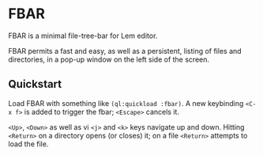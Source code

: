 # FBAR

FBAR is a minimal file-tree-bar for Lem editor.  

FBAR permits a fast and easy, as well as a persistent, listing of files and directories, in a pop-up window on the left side of the screen.

## Quickstart

Load FBAR with something like `(ql:quickload :fbar)`.  A new keybinding `<C-x f>` is added to trigger the fbar; `<Escape>` cancels it.  

`<Up>`, `<Down>` as well as vi `<j>` and `<k>` keys navigate up and down.  Hitting `<Return>` on a directory opens (or closes) it; on a file `<Return>` attempts to load the file.
